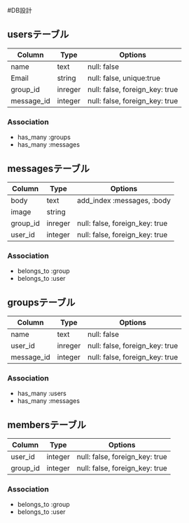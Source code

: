 #DB設計

## usersテーブル

|Column|Type|Options|
|------|----|-------|
|name |text|null: false|
|Email|string|null: false, unique:true|
|group_id|inreger|null: false, foreign_key: true|
|message_id|integer|null: false, foreign_key: true|


### Association
- has_many :groups
- has_many :messages




## messagesテーブル

|Column|Type|Options|
|------|----|-------|
|body |text|add_index :messages, :body |
|image|string||
|group_id|inreger|null: false, foreign_key: true|
|user_id|integer|null: false, foreign_key: true|


### Association
- belongs_to :group
- belongs_to :user







## groupsテーブル

|Column|Type|Options|
|------|----|-------|
|name |text|null: false|
|user_id|inreger|null: false, foreign_key: true|
|message_id|integer|null: false, foreign_key: true|


### Association
- has_many :users
- has_many :messages



## membersテーブル

|Column|Type|Options|
|------|----|-------|
|user_id|integer|null: false, foreign_key: true|
|group_id|integer|null: false, foreign_key: true|

### Association
- belongs_to :group
- belongs_to :user

